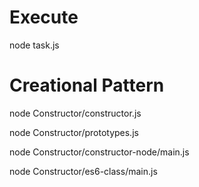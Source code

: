 # Execute
node task.js

# Creational Pattern
node Constructor/constructor.js

node Constructor/prototypes.js

node Constructor/constructor-node/main.js

node Constructor/es6-class/main.js